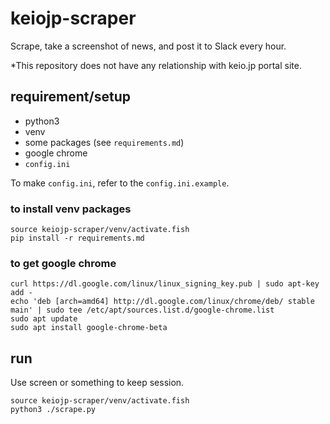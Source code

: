 # keiojp-scraper

Scrape, take a screenshot of news, and post it to Slack every hour.

*This repository does not have any relationship with keio.jp portal site.

## requirement/setup
- python3
- venv
- some packages (see `requirements.md`)
- google chrome
- `config.ini`

To make `config.ini`, refer to the `config.ini.example`.

### to install venv packages
```
source keiojp-scraper/venv/activate.fish
pip install -r requirements.md
```

### to get google chrome
```
curl https://dl.google.com/linux/linux_signing_key.pub | sudo apt-key add -
echo 'deb [arch=amd64] http://dl.google.com/linux/chrome/deb/ stable main' | sudo tee /etc/apt/sources.list.d/google-chrome.list
sudo apt update
sudo apt install google-chrome-beta
```

## run
Use screen or something to keep session.

```
source keiojp-scraper/venv/activate.fish
python3 ./scrape.py
```
